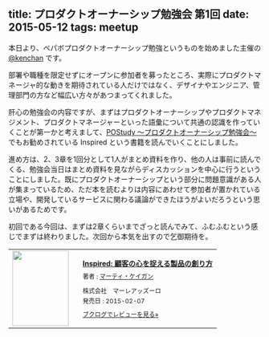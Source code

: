 title: プロダクトオーナーシップ勉強会 第1回
date: 2015-05-12
tags: meetup
---
本日より、ペパボプロダクトオーナーシップ勉強というものを始めました主催の [@kenchan](https://twitter.com/kenchan) です。

部署や職種を限定せずにオープンに参加者を募ったところ、実際にプロダクトマネージャ的な動きを期待されている人だけではなく、デザイナやエンジニア、管理部門の方など幅広い方々があつまってくれました。

肝心の勉強会の内容ですが、まずはプロダクトオーナーシップやプロダクトマネジメント、プロダクトマネージャーといった語彙について共通の認識を作っていくことが第一かと考えまして、[POStudy 〜プロダクトオーナーシップ勉強会〜](http://www.postudy.com/) でもお勧めされている Inspired という書籍を読んでいくことにしました。

進め方は、2、3章を1回分として1人がまとめ資料を作り、他の人は事前に読んでくる、勉強会当日はまとめ資料を見ながらディスカッションを中心に行うということにしました。既にプロダクトオーナーシップという部分に問題意識がある人が集まっているため、ただ本を読むよりは内容にあわせて参加者が置かれている立場や、開発しているサービスに関わる議論ができたほうがよいだろうという思いがあるためです。

初回である今回は、まずは2章くらいまでざっと読んでみて、ふむふむという感じでまずは終わりました。次回から本気を出すので乞御期待を。

<div class="booklog_html"><table><tr><td class="booklog_html_image"><a href="http://www.amazon.co.jp/Inspired-%E9%A1%A7%E5%AE%A2%E3%81%AE%E5%BF%83%E3%82%92%E6%8D%89%E3%81%88%E3%82%8B%E8%A3%BD%E5%93%81%E3%81%AE%E5%89%B5%E3%82%8A%E6%96%B9-%E3%83%9E%E3%83%BC%E3%83%86%E3%82%A3-%E3%82%B1%E3%82%A4%E3%82%AC%E3%83%B3-ebook/dp/B00TCM8TB4%3FSubscriptionId%3D0AVSM5SVKRWTFMG7ZR82%26tag%3Dshucreamnet-22%26linkCode%3Dxm2%26camp%3D2025%26creative%3D165953%26creativeASIN%3DB00TCM8TB4" target="_blank"><img src="http://ecx.images-amazon.com/images/I/41u0jJ-CbvL._SL160_.jpg" width="112" height="150" style="border:0;border-radius:0;" /></a></td><td class="booklog_html_info" style="padding-left:20px;"><div class="booklog_html_title" style="margin-bottom:10px;font-size:14px;font-weight:bold;"><a href="http://www.amazon.co.jp/Inspired-%E9%A1%A7%E5%AE%A2%E3%81%AE%E5%BF%83%E3%82%92%E6%8D%89%E3%81%88%E3%82%8B%E8%A3%BD%E5%93%81%E3%81%AE%E5%89%B5%E3%82%8A%E6%96%B9-%E3%83%9E%E3%83%BC%E3%83%86%E3%82%A3-%E3%82%B1%E3%82%A4%E3%82%AC%E3%83%B3-ebook/dp/B00TCM8TB4%3FSubscriptionId%3D0AVSM5SVKRWTFMG7ZR82%26tag%3Dshucreamnet-22%26linkCode%3Dxm2%26camp%3D2025%26creative%3D165953%26creativeASIN%3DB00TCM8TB4" target="_blank">Inspired: 顧客の心を捉える製品の創り方</a></div><div style="margin-bottom:10px;"><div class="booklog_html_author" style="margin-bottom:15px;font-size:12px;;line-height:1.2em">著者 : <a href="http://booklog.jp/author/%E3%83%9E%E3%83%BC%E3%83%86%E3%82%A3%E3%83%BB%E3%82%B1%E3%82%A4%E3%82%AC%E3%83%B3" target="_blank">マーティ・ケイガン</a></div><div class="booklog_html_manufacturer" style="margin-bottom:5px;font-size:12px;;line-height:1.2em">株式会社　マーレアッズーロ</div><div class="booklog_html_release" style="font-size:12px;;line-height:1.2em">発売日 : 2015-02-07</div></div><div class="booklog_html_link_amazon"><a href="http://booklog.jp/item/1/B00TCM8TB4" style="font-size:12px;" target="_blank">ブクログでレビューを見る»</a></div></td></tr></table></div>
